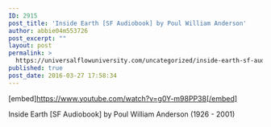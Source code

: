 ```yaml
---
ID: 2915
post_title: 'Inside Earth [SF Audiobook] by Poul William Anderson'
author: abbie04m553726
post_excerpt: ""
layout: post
permalink: >
  https://universalflowuniversity.com/uncategorized/inside-earth-sf-audiobook-by-poul-william-anderson/
published: true
post_date: 2016-03-27 17:58:34
---
```

[embed]https://www.youtube.com/watch?v=g0Y-m98PP38[/embed]<br>
<p>Inside Earth [SF Audiobook] by Poul William Anderson (1926 - 2001)</p>